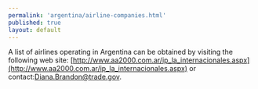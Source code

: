 ```yaml
---
permalink: 'argentina/airline-companies.html'
published: true
layout: default
---
```

A list of airlines operating in Argentina can be obtained by visiting the following web site: [http://www.aa2000.com.ar/ip_la_internacionales.aspx](http://www.aa2000.com.ar/ip_la_internacionales.aspx) or contact:[Diana.Brandon@trade.gov](Diana.Brandon@trade.gov).
